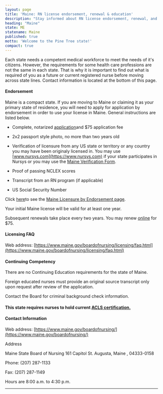 ```yaml
---
layout: page
title: 'Maine: RN license endorsement, renewal & education'
description: "Stay informed about RN license endorsement, renewal, and continuing education in Maine. Keep your license active."
heading: "Maine"
state: ME
statename: Maine
published: true
motto: 'Welcome to the Pine Tree state!'
compact: true
---
```


Each state needs a competent medical workforce to meet the needs of it's
citizens. However, the requirements for some health care professions are
not the same in each state. That is why it is important to find out what
is required of you as a future or current registered nurse before moving
across state lines. Contact information is located at the bottom of this
page.

#### Endorsement

Maine is a compact state. If you are moving to Maine or claiming it as
your primary state of residence, you will need to apply for application
by endorsement in order to use your license in Maine. General
instructions are listed below.

-   Complete, notarized
    [application](https://www.maine.gov/boardofnursing/licensing/endorsement.html)and
    \$75 application fee

-   2x2 passport style photo, no more than two years old

-   Verification of licensure from any US state or territory or any
    country you may have been originaly licensed in. You may use
    [www.nursys.com](https://www.nursys.com) if your state participates
    in Nursys or you may use the [Maine Verification
    Form](https://www.maine.gov/boardofnursing/docs/Maine_Verification_Form_RN.pdf).

-   Proof of passing NCLEX scores

-   Transcript from an RN program (if applicable)

-   US Social Security Number

Click
[here](https://www.maine.gov/boardofnursing/licensing/endorsement.html)to
see the [Maine Licensure by Endorsement
page](https://www.maine.gov/boardofnursing/licensing/endorsement.html).

Your initial Maine license will be valid for at least one year.

Subsequent renewals take place every two years. You may renew
[online](https://licensing.web.maine.gov/cgi-bin/online/licensing/begin.pl?board_number=1310)
for \$75.

#### Licensing FAQ

Web address:
[https://www.maine.gov/boardofnursing/licensing/faq.html](https://www.maine.gov/boardofnursing/licensing/faq.html)

#### Continuing Competency

There are no Continuing Education requirements for the state of Maine.

Foreign educated nurses must provide an original source transcript only
upon request after review of the application.

Contact the Board for criminal background check information.

#### This state requires nurses to hold current [ACLS certification.](https://www.acls.net/maine-acls-pals-bls)

#### Contact Information

Web address:
[https://www.maine.gov/boardofnursing/](https://www.maine.gov/boardofnursing/)

Address

Maine State Board of Nursing
161 Capitol St.
Augusta, Maine , 04333-0158

Phone: (207) 287-1133

Fax: (207) 287-1149

Hours are 8:00 a.m. to 4:30 p.m.

* * * * *
